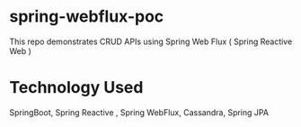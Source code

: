 # spring-webflux-poc
This repo demonstrates CRUD APIs using Spring Web Flux ( Spring Reactive Web )

# Technology Used
SpringBoot, Spring Reactive , Spring WebFlux, Cassandra, Spring JPA
